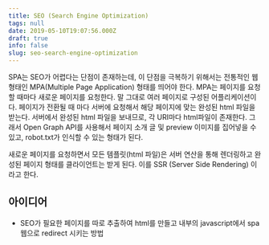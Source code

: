 ```yaml
---
title: SEO (Search Engine Optimization)
tags: null
date: 2019-05-10T19:07:56.000Z
draft: true
info: false
slug: seo-search-engine-optimization
---
```


SPA는 SEO가 어렵다는 단점이 존재하는데, 이 단점을 극복하기 위해서는 전통적인 웹 형태인 MPA(Multiple Page Application) 형태를 띄어야 한다. MPA는 페이지를 요청할 때마다 새로운 페이지를 요청한다. 말 그대로 여러 페이지로 구성된 어플리케이션이다. 페이지가 전환될 때 마다 서버에 요청해서 해당 페이지에 맞는 완성된 html 파일을 받는다. 서버에서 완성된 html 파일을 보내므로, 각 URI마다 html파일이 존재한다. 그래서 Open Graph API를 사용해서 페이지 소개 글 및 preview 이미지를 집어넣을 수 있고, robot.txt가 인식할 수 있는 형태가 된다.

새로운 페이지를 요청하면서 모든 템플릿(html 파일)은 서버 연산을 통해 렌더링하고 완성된 페이지 형태를 클라이언트는 받게 된다. 이를 SSR (Server Side Rendering) 이라고 한다.

## 아이디어

- SEO가 필요한 페이지를 따로 추출하여 html를 만들고 내부의 javascript에서 spa 웹으로 redirect 시키는 방법